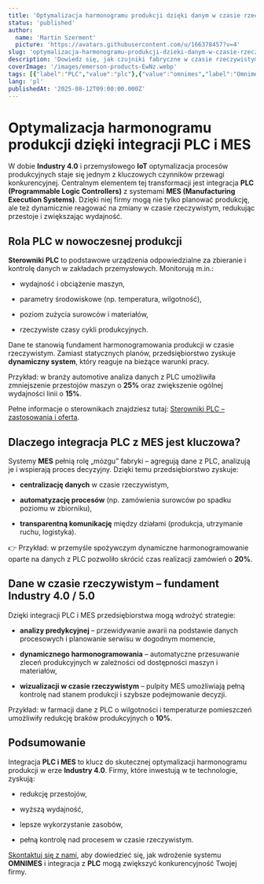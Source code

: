 ```yaml
---
title: 'Optymalizacja harmonogramu produkcji dzięki danym w czasie rzeczywistym z PLC'
status: 'published'
author:
  name: 'Martin Szerment'
  picture: 'https://avatars.githubusercontent.com/u/166378457?v=4'
slug: 'optymalizacja-harmonogramu-produkcji-dzieki-danym-w-czasie-rzeczywistym-z-czujnikow-fabrycznych'
description: 'Dowiedz się, jak czujniki fabryczne w czasie rzeczywistym mogą poprawić harmonogramowanie produkcji i zwiększyć efektywność.'
coverImage: '/images/emerson-products-EwNz.webp'
tags: [{"label":"PLC","value":"plc"},{"value":"omnimes","label":"Omnimes"},{"value":"industry40","label":"Industry 4.0"},{"value":"Industry 5.0","label":"Industry 5.0"}]
lang: 'pl'
publishedAt: '2025-08-12T09:00:00.000Z'
---
```


# Optymalizacja harmonogramu produkcji dzięki integracji PLC i MES

W dobie **Industry 4.0** i przemysłowego **IoT** optymalizacja procesów produkcyjnych staje się jednym z kluczowych czynników przewagi konkurencyjnej. Centralnym elementem tej transformacji jest integracja **PLC (Programmable Logic Controllers)** z systemami **MES (Manufacturing Execution Systems)**. Dzięki niej firmy mogą nie tylko planować produkcję, ale też dynamicznie reagować na zmiany w czasie rzeczywistym, redukując przestoje i zwiększając wydajność.

## Rola PLC w nowoczesnej produkcji

**Sterowniki PLC** to podstawowe urządzenia odpowiedzialne za zbieranie i kontrolę danych w zakładach przemysłowych. Monitorują m.in.:

- wydajność i obciążenie maszyn,

- parametry środowiskowe (np. temperatura, wilgotność),

- poziom zużycia surowców i materiałów,

- rzeczywiste czasy cykli produkcyjnych.

Dane te stanowią fundament harmonogramowania produkcji w czasie rzeczywistym. Zamiast statycznych planów, przedsiębiorstwo zyskuje **dynamiczny system**, który reaguje na bieżące warunki pracy.

Przykład: w branży automotive analiza danych z PLC umożliwiła zmniejszenie przestojów maszyn o **25%** oraz zwiększenie ogólnej wydajności linii o **15%**.

Pełne informacje o sterownikach znajdziesz tutaj: [Sterowniki PLC – zastosowania i oferta](https://www.multiprojekt.pl/sterowanie/sterowniki-plc/?utm_source=chatgpt.com).

## Dlaczego integracja PLC z MES jest kluczowa?

Systemy **MES** pełnią rolę „mózgu” fabryki – agregują dane z PLC, analizują je i wspierają proces decyzyjny. Dzięki temu przedsiębiorstwo zyskuje:

- **centralizację danych** w czasie rzeczywistym,

- **automatyzację procesów** (np. zamówienia surowców po spadku poziomu w zbiorniku),

- **transparentną komunikację** między działami (produkcja, utrzymanie ruchu, logistyka).

👉 Przykład: w przemyśle spożywczym dynamiczne harmonogramowanie oparte na danych z PLC pozwoliło skrócić czas realizacji zamówień o **20%**.

## Dane w czasie rzeczywistym – fundament Industry 4.0 / 5.0

Dzięki integracji PLC i MES przedsiębiorstwa mogą wdrożyć strategie:

- **analizy predykcyjnej** – przewidywanie awarii na podstawie danych procesowych i planowanie serwisu w dogodnym momencie,

- **dynamicznego harmonogramowania** – automatyczne przesuwanie zleceń produkcyjnych w zależności od dostępności maszyn i materiałów,

- **wizualizacji w czasie rzeczywistym** – pulpity MES umożliwiają pełną kontrolę nad stanem produkcji i szybsze podejmowanie decyzji.

Przykład: w farmacji dane z PLC o wilgotności i temperaturze pomieszczeń umożliwiły redukcję braków produkcyjnych o **10%**.

## Podsumowanie

Integracja **PLC i MES** to klucz do skutecznej optymalizacji harmonogramu produkcji w erze **Industry 4.0**. Firmy, które inwestują w te technologie, zyskują:

- redukcję przestojów,

- wyższą wydajność,

- lepsze wykorzystanie zasobów,

- pełną kontrolę nad procesem w czasie rzeczywistym.

[Skontaktuj się z nami](https://www.omnimes.com?utm_source=chatgpt.com), aby dowiedzieć się, jak wdrożenie systemu **OMNIMES** i integracja z **PLC** mogą zwiększyć konkurencyjność Twojej firmy.